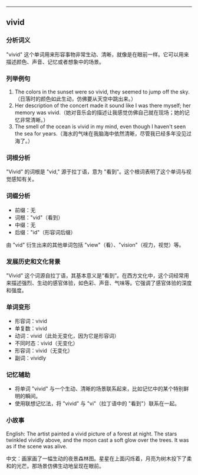 
---------------
## vivid
### 分析词义
"vivid" 这个单词用来形容事物非常生动、清晰，就像是在眼前一样。它可以用来描述颜色、声音、记忆或者想象中的场景。

### 列举例句
1. The colors in the sunset were so vivid, they seemed to jump off the sky.（日落时的颜色如此生动，仿佛要从天空中跳出来。）
2. Her description of the concert made it sound like I was there myself; her memory was vivid.（她对音乐会的描述让我感觉仿佛自己就在现场；她的记忆非常清晰。）
3. The smell of the ocean is vivid in my mind, even though I haven't seen the sea for years.（海水的气味在我脑海中依然清晰，尽管我已经多年没见过海了。）

### 词根分析
"Vivid" 的词根是 "vid," 源于拉丁语，意为 "看到"。这个根词表明了这个单词与视觉感知有关。

### 词缀分析
- 前缀：无
- 词根："vid"（看到）
- 中缀：无
- 后缀："id"（形容词后缀）

由 "vid" 衍生出来的其他单词包括 "view"（看）、"vision"（视力，视觉）等。

### 发展历史和文化背景
"Vivid" 这个词源自拉丁语，其基本意义是“看到”。在西方文化中，这个词经常用来描述强烈、生动的感官体验，如色彩、声音、气味等。它强调了感官体验的深度和强度。

### 单词变形
- 形容词：vivid
- 单复数：vivid
- 动词：vivid（此处无变化，因为它是形容词）
- 不同时态：vivid（无变化）
- 形容词：vivid（无变化）
- 副词：vividly

### 记忆辅助
- 将单词 "vivid" 与一个生动、清晰的场景联系起来，比如记忆中的某个特别鲜明的瞬间。
- 使用联想记忆法，将 "vivid" 与 "vi"（拉丁语中的 "看到"）联系在一起。

### 小故事
English: The artist painted a vivid picture of a forest at night. The stars twinkled vividly above, and the moon cast a soft glow over the trees. It was as if the scene was alive.

中文：画家画了一幅生动的夜景森林图。星星在上面闪烁着，月亮为树木投下了柔和的光芒。那场景仿佛生动地呈现在眼前。

